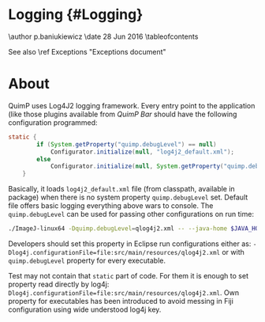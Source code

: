 # Logging {#Logging}

\author p.baniukiewicz
\date 28 Jun 2016
\tableofcontents

See also \ref Exceptions "Exceptions document"

# About

QuimP uses Log4J2 logging framework. Every entry point to the application (like those plugins available
from *QuimP Bar* should have the following configuration programmed:

```java
static {
        if (System.getProperty("quimp.debugLevel") == null)
            Configurator.initialize(null, "log4j2_default.xml");
        else
            Configurator.initialize(null, System.getProperty("quimp.debugLevel"));
    }
```

Basically, it loads `log4j2_default.xml` file (from classpath, available in package) when there
is no system property `quimp.debugLevel` set. Default file offers basic logging everything above 
wars to console. The `quimp.debugLevel` can be used for passing other configurations on run time:

```sh
./ImageJ-linux64 -Dquimp.debugLevel=qlog4j2.xml -- --java-home $JAVA_HOME
```      

Developers should set this property in Eclipse run configurations either as: `-Dlog4j.configurationFile=file:src/main/resources/qlog4j2.xml` or with `quimp.debugLevel` property for every executable.

Test may not contain that `static` part of code. For them it is enough to set property read directly
by log4j: `Dlog4j.configurationFile=file:src/main/resources/qlog4j2.xml`. Own property for
executables has been introduced to avoid messing in Fiji configuration using wide understood
log4j key. 